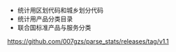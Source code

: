 + 统计用区划代码和城乡划分代码
+ 统计用产品分类目录
+ 联合国标准产品与服务分类


https://github.com/007gzs/parse_stats/releases/tag/v1.1
